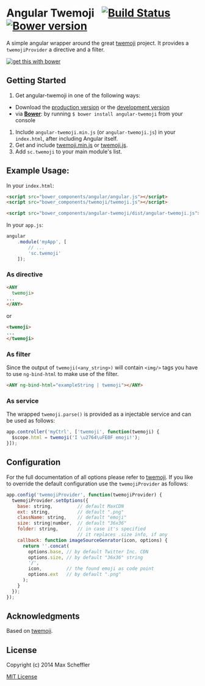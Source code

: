 # Angular Twemoji &nbsp; [![Build Status](https://travis-ci.org/scheffield/angular-twemoji.svg)](https://travis-ci.org/scheffield/angular-twemoji)&nbsp;[![Bower version](https://badge.fury.io/bo/angular-twemoji.svg)](http://badge.fury.io/bo/angular-twemoji)

A simple angular wrapper around the great [twemoji](https://github.com/twitter/twemoji) project. It provides a `twemojiProvider` a directive and a filter.

[![get this with bower](http://benschwarz.github.io/bower-badges/badge@2x.png)](http://bower.io/ "get this with bower")

## Getting Started

1. Get angular-twemoji in one of the following ways:
 - Download the [production version][min] or the [development version][max]
 - via **[Bower](http://bower.io/)**: by running `$ bower install angular-twemoji` from your console
1. Include `angular-twemoji.min.js` (or `angular-twemoji.js`) in your `index.html`, after including Angular itself.
1. Get and include [twemoji.min.js][parser_min] or [twemoji.js][parser_max].
1. Add `sc.twemoji` to your main module's list.

[min]: https://raw.github.com/scheffield/angular-twemoji/master/dist/angular-twemoji.min.js
[max]: https://raw.github.com/scheffield/angular-twemoji/master/dist/angular-twemoji.js
[parser_min]: https://raw.github.com/twitter/twemoji/gh-pages/twemoji.min.js
[parser_max]: https://raw.github.com/twitter/twemoji/gh-pages/twemoji.js

## Example Usage:

In your `index.html`:

```html
<script src="bower_components/angular/angular.js"></script>
<script src="bower_components/twemoji/twemoji.js"></script>

<script src="bower_components/angular-twemoji/dist/angular-twemoji.js"></script>
```

In your `app.js`:

```js
angular
    .module('myApp', [
        // ...
        'sc.twemoji'
    ]);
```

### As directive

```html
<ANY
  twemoji>
...
</ANY>
```

or

```html
<twemoji>
...
</twemoji>
```

### As filter
Since the output of `twemoji(<any_string>)` will contain `<img/>` tags you have to use `ng-bind-html` to make use of the filter.

```html
<ANY ng-bind-html="exampleString | twemoji"></ANY>
```

### As service

The wrapped `twemoji.parse()` is provided as a injectable service and can be used as follows:

```js
app.controller('myCtrl', ['twemoji', function(twemoji) {
  $scope.html = twemoji('I \u2764\uFE0F emoji!');
}]);
```

## Configuration

For the full documentation of all options please refer to [twemoji](https://github.com/twitter/twemoji#object-as-parameter). If you like to override the default configuration use the `twemojiProvider` as follows:

```js
app.config('twemojiProvider', function(twemojiProvider) {
  twemojiProvider.setOptions({
    base: string,         // default MaxCDN
    ext: string,          // default ".png"
    className: string,    // default "emoji"
    size: string|number,  // default "36x36"
    folder: string,       // in case it's specified
                          // it replaces .size info, if any
    callback: function imageSourceGenrator(icon, options) {
      return ''.concat(
        options.base, // by default Twitter Inc. CDN
        options.size, // by default "36x36" string
        '/',
        icon,         // the found emoji as code point
        options.ext   // by default ".png"
      );
    }
  });
});
```

## Acknowledgments
Based on [twemoji](https://github.com/twitter/twemoji).

## License

Copyright (c) 2014 Max Scheffler

[MIT License](http://en.wikipedia.org/wiki/MIT_License)
